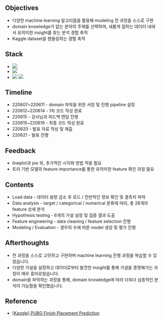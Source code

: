 ####
## Objectives
- 다양한 machine learning 알고리즘을 활용해 modeling 전 과정을 스스로 구현
- domain knowledge가 없는 분야의 주제를 선택하여, 새롭게 접하는 데이터 내에서 유의미한 insight를 찾는 분석 경험 축적
- Kaggle dataset을 핸들링하는 경험 축적
####
## Stack
-
    <div align="left"><img src="https://img.shields.io/badge/[ Python ]-NumPy / pandas / matplotlib / seaborn / sklearn / statsmodels-4479A1"/>

-
    <img src="https://img.shields.io/badge/[ Model ]-LinearRegression / Ridge / Lasso / ElasticNet / RandomForestRegressor / XGBRegressor-428813"/>

-
    <div align="left"><img src="https://img.shields.io/badge/[ Data Visualization ]-displot / scatterplot / lineplot / barplot / heatmap / msno.bar & matrix-FF6600"/>
    <img src="https://img.shields.io/badge/[ Data Analysis ]-Correlation / Multicollinearity-FF6600"/><br>  

####
## Timeline
- 220607~220611 - domain 파악을 위한 서칭 및 진행 pipeline 설정
- 220612~220614 - 1차 코드 작성 완료
- 220615 - 강사님과 피드백 면담 진행
- 220615~220619 - 최종 코드 작성 완료
- 220620 - 발표 자료 작성 및 제출
- 220621 - 발표 진행
####
## Feedback
- lineplot과 pie 외, 추가적인 시각화 방법 적용 필요
- 트리 기반 모델의 feature importance를 통한 유의미한 feature 확인 과정 필요
####
## Contents
- Load data - 데이터 용량 감소 후 로드 / 전반적인 정보 확인 및 결측치 파악
- Data analysis - target / categorical / numerical 분류에 따라, 총 28개의 feature 상세 분석
- Hypothesis testing - 6개의 가설 설정 및 검증 결과 도출
- Feature engineering - data cleaning / feature selection 진행
- Modeling / Evaluation - 경우의 수에 따른 model 생성 및 평가 진행
####
## Afterthoughts
- 전 과정을 스스로 고민하고 구현하며 machine learning 진행 과정을 복습할 수 있었습니다.
- 다양한 가설을 설정하고 데이터로부터 발견한 insight를 통해 가설을 증명해가는 과정이 매우 흥미로웠습니다. 
- domain을 파악하는 과정을 통해, domain knowledge에 따라 더욱더 심층적인 분석이 가능함을 확인했습니다.
####
## Reference
- [[Kaggle] PUBG Finish Placement Prediction](https://www.kaggle.com/competitions/pubg-finish-placement-prediction)
####
